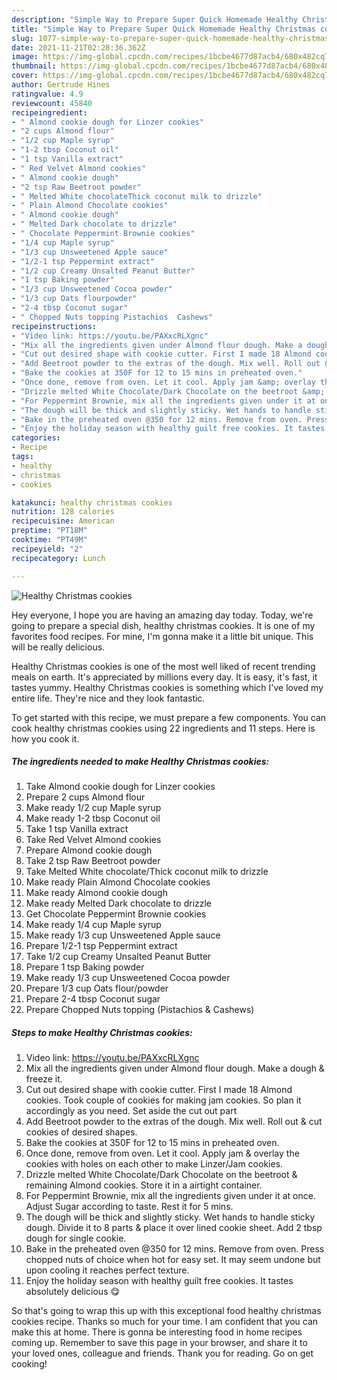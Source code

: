 ```yaml
---
description: "Simple Way to Prepare Super Quick Homemade Healthy Christmas cookies"
title: "Simple Way to Prepare Super Quick Homemade Healthy Christmas cookies"
slug: 1077-simple-way-to-prepare-super-quick-homemade-healthy-christmas-cookies
date: 2021-11-21T02:28:36.362Z
image: https://img-global.cpcdn.com/recipes/1bcbe4677d87acb4/680x482cq70/healthy-christmas-cookies-recipe-main-photo.jpg
thumbnail: https://img-global.cpcdn.com/recipes/1bcbe4677d87acb4/680x482cq70/healthy-christmas-cookies-recipe-main-photo.jpg
cover: https://img-global.cpcdn.com/recipes/1bcbe4677d87acb4/680x482cq70/healthy-christmas-cookies-recipe-main-photo.jpg
author: Gertrude Hines
ratingvalue: 4.9
reviewcount: 45840
recipeingredient:
- " Almond cookie dough for Linzer cookies"
- "2 cups Almond flour"
- "1/2 cup Maple syrup"
- "1-2 tbsp Coconut oil"
- "1 tsp Vanilla extract"
- " Red Velvet Almond cookies"
- " Almond cookie dough"
- "2 tsp Raw Beetroot powder"
- " Melted White chocolateThick coconut milk to drizzle"
- " Plain Almond Chocolate cookies"
- " Almond cookie dough"
- " Melted Dark chocolate to drizzle"
- " Chocolate Peppermint Brownie cookies"
- "1/4 cup Maple syrup"
- "1/3 cup Unsweetened Apple sauce"
- "1/2-1 tsp Peppermint extract"
- "1/2 cup Creamy Unsalted Peanut Butter"
- "1 tsp Baking powder"
- "1/3 cup Unsweetened Cocoa powder"
- "1/3 cup Oats flourpowder"
- "2-4 tbsp Coconut sugar"
- " Chopped Nuts topping Pistachios  Cashews"
recipeinstructions:
- "Video link: https://youtu.be/PAXxcRLXgnc"
- "Mix all the ingredients given under Almond flour dough. Make a dough &amp; freeze it."
- "Cut out desired shape with cookie cutter. First I made 18 Almond cookies. Took couple of cookies for making jam cookies. So plan it accordingly as you need. Set aside the cut out part"
- "Add Beetroot powder to the extras of the dough. Mix well. Roll out &amp; cut cookies of desired shapes."
- "Bake the cookies at 350F for 12 to 15 mins in preheated oven."
- "Once done, remove from oven. Let it cool. Apply jam &amp; overlay the cookies with holes on each other to make Linzer/Jam cookies."
- "Drizzle melted White Chocolate/Dark Chocolate on the beetroot &amp; remaining Almond cookies. Store it in a airtight container."
- "For Peppermint Brownie, mix all the ingredients given under it at once. Adjust Sugar according to taste. Rest it for 5 mins."
- "The dough will be thick and slightly sticky. Wet hands to handle sticky dough. Divide it to 8 parts &amp; place it over lined cookie sheet. Add 2 tbsp dough for single cookie."
- "Bake in the preheated oven @350 for 12 mins. Remove from oven. Press chopped nuts of choice when hot for easy set. It may seem undone but upon cooling it reaches perfect texture."
- "Enjoy the holiday season with healthy guilt free cookies. It tastes absolutely delicious 😋"
categories:
- Recipe
tags:
- healthy
- christmas
- cookies

katakunci: healthy christmas cookies 
nutrition: 128 calories
recipecuisine: American
preptime: "PT18M"
cooktime: "PT49M"
recipeyield: "2"
recipecategory: Lunch

---
```



![Healthy Christmas cookies](https://img-global.cpcdn.com/recipes/1bcbe4677d87acb4/680x482cq70/healthy-christmas-cookies-recipe-main-photo.jpg)

Hey everyone, I hope you are having an amazing day today. Today, we're going to prepare a special dish, healthy christmas cookies. It is one of my favorites food recipes. For mine, I'm gonna make it a little bit unique. This will be really delicious.



Healthy Christmas cookies is one of the most well liked of recent trending meals on earth. It's appreciated by millions every day. It is easy, it's fast, it tastes yummy. Healthy Christmas cookies is something which I've loved my entire life. They're nice and they look fantastic.


To get started with this recipe, we must prepare a few components. You can cook healthy christmas cookies using 22 ingredients and 11 steps. Here is how you cook it.

<!--inarticleads1-->

##### The ingredients needed to make Healthy Christmas cookies:

1. Take  Almond cookie dough for Linzer cookies
1. Prepare 2 cups Almond flour
1. Make ready 1/2 cup Maple syrup
1. Make ready 1-2 tbsp Coconut oil
1. Take 1 tsp Vanilla extract
1. Take  Red Velvet Almond cookies
1. Prepare  Almond cookie dough
1. Take 2 tsp Raw Beetroot powder
1. Take  Melted White chocolate/Thick coconut milk to drizzle
1. Make ready  Plain Almond Chocolate cookies
1. Make ready  Almond cookie dough
1. Make ready  Melted Dark chocolate to drizzle
1. Get  Chocolate Peppermint Brownie cookies
1. Make ready 1/4 cup Maple syrup
1. Make ready 1/3 cup Unsweetened Apple sauce
1. Prepare 1/2-1 tsp Peppermint extract
1. Take 1/2 cup Creamy Unsalted Peanut Butter
1. Prepare 1 tsp Baking powder
1. Make ready 1/3 cup Unsweetened Cocoa powder
1. Prepare 1/3 cup Oats flour/powder
1. Prepare 2-4 tbsp Coconut sugar
1. Prepare  Chopped Nuts topping (Pistachios &amp; Cashews)




<!--inarticleads2-->

##### Steps to make Healthy Christmas cookies:

1. Video link: https://youtu.be/PAXxcRLXgnc
1. Mix all the ingredients given under Almond flour dough. Make a dough &amp; freeze it.
1. Cut out desired shape with cookie cutter. First I made 18 Almond cookies. Took couple of cookies for making jam cookies. So plan it accordingly as you need. Set aside the cut out part
1. Add Beetroot powder to the extras of the dough. Mix well. Roll out &amp; cut cookies of desired shapes.
1. Bake the cookies at 350F for 12 to 15 mins in preheated oven.
1. Once done, remove from oven. Let it cool. Apply jam &amp; overlay the cookies with holes on each other to make Linzer/Jam cookies.
1. Drizzle melted White Chocolate/Dark Chocolate on the beetroot &amp; remaining Almond cookies. Store it in a airtight container.
1. For Peppermint Brownie, mix all the ingredients given under it at once. Adjust Sugar according to taste. Rest it for 5 mins.
1. The dough will be thick and slightly sticky. Wet hands to handle sticky dough. Divide it to 8 parts &amp; place it over lined cookie sheet. Add 2 tbsp dough for single cookie.
1. Bake in the preheated oven @350 for 12 mins. Remove from oven. Press chopped nuts of choice when hot for easy set. It may seem undone but upon cooling it reaches perfect texture.
1. Enjoy the holiday season with healthy guilt free cookies. It tastes absolutely delicious 😋




So that's going to wrap this up with this exceptional food healthy christmas cookies recipe. Thanks so much for your time. I am confident that you can make this at home. There is gonna be interesting food in home recipes coming up. Remember to save this page in your browser, and share it to your loved ones, colleague and friends. Thank you for reading. Go on get cooking!
